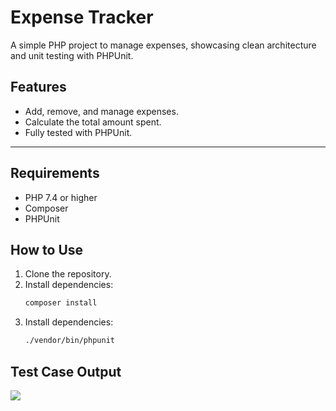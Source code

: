 # Expense Tracker

A simple PHP project to manage expenses, showcasing clean architecture and unit testing with PHPUnit.

## Features
- Add, remove, and manage expenses.
- Calculate the total amount spent.
- Fully tested with PHPUnit.

---

## Requirements
- PHP 7.4 or higher
- Composer
- PHPUnit

## How to Use
1. Clone the repository.
2. Install dependencies:
   ```bash
   composer install

2. Install dependencies:
   ```bash
   ./vendor/bin/phpunit

## Test Case Output
![](https://i.ibb.co.com/LCcc9JJ/Screenshot-2024-12-30-015358.png)
